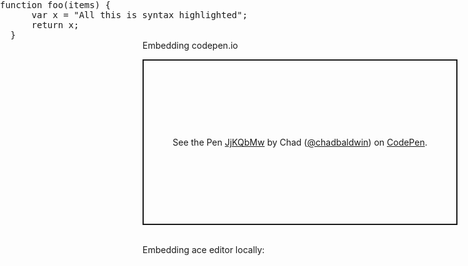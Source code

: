 Embedding codepen.io

<p class="codepen" data-height="265" data-theme-id="light" data-default-tab="html,result" data-user="chadbaldwin" data-slug-hash="JjKQbMw" style="height: 265px; box-sizing: border-box; display: flex; align-items: center; justify-content: center; border: 2px solid; margin: 1em 0; padding: 1em;" data-pen-title="JjKQbMw">
  <span>See the Pen <a href="https://codepen.io/chadbaldwin/pen/JjKQbMw">JjKQbMw</a> by Chad (<a href="https://codepen.io/chadbaldwin">@chadbaldwin</a>) on <a href="https://codepen.io">CodePen</a>.</span>
</p>
<br />
Embedding ace editor locally:
<style type="text/css" media="screen">
  #editor { 
      position: absolute;
      top: 0; right: 0; bottom: 0; left: 0;
  }
</style>
<pre id="ace_editor" style="height: 224px;" class="ace_editor ace-tm">
  <div id="editor">function foo(items) {
      var x = "All this is syntax highlighted";
      return x;
  }</div>
</pre>

<script src="/js/src-min-noconflict/ace.js" type="text/javascript" charset="utf-8"></script>
<script>var editor = ace.edit("editor"); editor.setTheme("ace/theme/TextMate"); editor.session.setMode("ace/mode/javascript");</script>
<script async src="https://cpwebassets.codepen.io/assets/embed/ei.js"></script>
